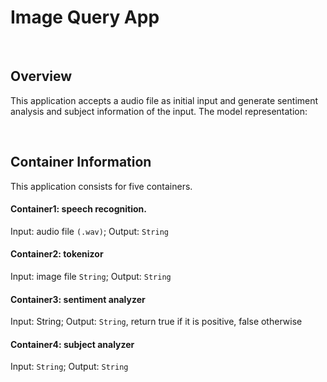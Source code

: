 # Image Query App

<br/>

## Overview
This application accepts  a audio file as initial input and generate sentiment analysis and subject information of the input.  The model representation:

<br/>

## Container Information
This application consists for five containers.

#### Container1: speech recognition. 
Input: audio file `(.wav)`; Output: `String`

#### Container2: tokenizor
Input: image file  `String`; Output: `String` 

#### Container3: sentiment analyzer
Input: String; Output: `String`, return true if it is positive, false otherwise

#### Container4: subject analyzer
Input: `String`; Output: `String`

<br/>




